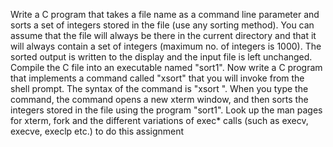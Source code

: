 Write a C program that takes a file name as a command line parameter and sorts a
set of integers stored in the file (use any sorting method). You can assume that the
file will always be there in the current directory and that it will always contain a
set of integers (maximum no. of integers is 1000). The sorted output is written to
the display and the input file is left unchanged. Compile the C file into an
executable named "sort1".
Now write a C program that implements a command called "xsort" that you will
invoke from the shell prompt. The syntax of the command is "xsort <filename>".
When you type the command, the command opens a new xterm window, and then
sorts the integers stored in the file <filename> using the program "sort1". Look up
the man pages for xterm, fork and the different variations of exec* calls (such as
execv, execve, execlp etc.) to do this assignment
